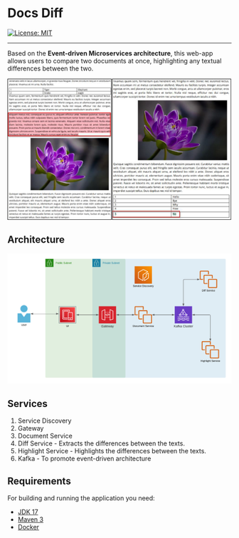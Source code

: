 # Docs Diff

[![License: MIT](https://img.shields.io/badge/License-MIT-yellow.svg)](https://opensource.org/licenses/MIT)

---

Based on the **Event-driven Microservices architecture**, this web-app allows users to compare two documents at once, highlighting any textual differences between
the two.

![Docs Diff](documentation/diff.png)

## Architecture

![Architecture](documentation/architecture.png)

## Services

1. Service Discovery
2. Gateway
3. Document Service
4. Diff Service - Extracts the differences between the texts.
5. Highlight Service - Highlights the differences between the texts.
6. Kafka - To promote event-driven architecture

## Requirements

For building and running the application you need:

- [JDK 17](https://www.oracle.com/java/technologies/downloads/#java17)
- [Maven 3](https://maven.apache.org)
- [Docker](https://docs.docker.com/get-docker/)

